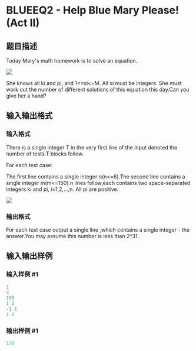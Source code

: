# BLUEEQ2 - Help Blue Mary Please! (Act II)

## 题目描述

Today Mary's math homework is to solve an equation.

![](../../../content/john_jones:blueeq2a.bmp)

She knows all ki and pi, and 1<=xi<=M. All xi must be integers. She must work out the number of different solutions of this equation this day.Can you give her a hand?

## 输入输出格式

### 输入格式

There is a single integer T in the very first line of the input denoted the number of tests.T blocks follow.

For each test case:

The first line contains a single integer n(n<=6).The second line contains a single integer m(m<=150).n lines follow,each contains two space-separated integers ki and pi, i=1,2,...,n. All pi are positive.

![](../../../content/john_jones:blueeq2b.bmp)

### 输出格式

For each test case output a single line ,which contains a single integer - the answer.You may assume this number is less than 2^31.

## 输入输出样例

### 输入样例 #1

```cpp
1
3
150
1 2
-1 2
1 2
```


### 输出样例 #1

```cpp
178
```


